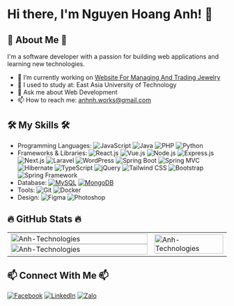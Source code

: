 # Hi there, I'm Nguyen Hoang Anh! 👋

## 🚀 About Me 🚀
I'm a software developer with a passion for building web applications and learning new technologies.

- 🔭 I’m currently working on [Website For Managing And Trading Jewelry](link-to-project)
- 🌱 I used to study at: East Asia University of Technology
- 💬 Ask me about Web Development
- 📫 How to reach me: anhnh.works@gmail.com

## 🛠️ My Skills 🛠️

- Programming Languages: ![JavaScript](https://img.shields.io/badge/-JavaScript-F7DF1C?style=flat&logo=javascript&logoColor=black) ![Java](https://img.shields.io/badge/-Java-E34F26?style=flat&logo=java&logoColor=white) ![PHP](https://img.shields.io/badge/-PHP-777BB4?style=flat&logo=php&logoColor=white) ![Python](https://img.shields.io/badge/-Python-3776AB?style=flat&logo=python&logoColor=white)
- Frameworks & Libraries: ![React.js](https://img.shields.io/badge/-React.js-61DAFB?style=flat&logo=react&logoColor=white) ![Vue.js](https://img.shields.io/badge/-Vue.js-4FC08D?style=flat&logo=vue.js&logoColor=white) ![Node.js](https://img.shields.io/badge/-Node.js-339933?style=flat&logo=node.js&logoColor=white) ![Express.js](https://img.shields.io/badge/-Express.js-000000?style=flat&logo=express&logoColor=white) ![Next.js](https://img.shields.io/badge/-Next.js-000000?style=flat&logo=next.js&logoColor=white) ![Laravel](https://img.shields.io/badge/-Laravel-E74430?style=flat&logo=laravel&logoColor=white) ![WordPress](https://img.shields.io/badge/-WordPress-21759B?style=flat&logo=wordpress&logoColor=white) ![Spring Boot](https://img.shields.io/badge/-Spring%20Boot-6DB33F?style=flat&logo=springboot&logoColor=white) ![Spring MVC](https://img.shields.io/badge/-Spring%20MVC-6DB33F?style=flat&logo=spring&logoColor=white) ![Hibernate](https://img.shields.io/badge/-Hibernate-59666C?style=flat&logo=hibernate&logoColor=white) ![TypeScript](https://img.shields.io/badge/-TypeScript-007ACC?style=flat&logo=typescript&logoColor=white) ![jQuery](https://img.shields.io/badge/-jQuery-0769AD?style=flat&logo=jquery&logoColor=white) ![Tailwind CSS](https://img.shields.io/badge/-Tailwind%20CSS-06B6D4?style=flat&logo=tailwindcss&logoColor=white) ![Bootstrap](https://img.shields.io/badge/-Bootstrap-563D7C?style=flat&logo=bootstrap&logoColor=white) ![Spring Framework](https://img.shields.io/badge/-Spring%20Framework-6DB33F?style=flat&logo=spring&logoColor=white)
- Database: [![MySQL](https://img.shields.io/badge/-MySQL-4479A1?style=flat&logo=mysql&logoColor=white)](https://www.mysql.com/) [![MongoDB](https://img.shields.io/badge/-MongoDB-47A248?style=flat&logo=mongodb&logoColor=white)](https://www.mongodb.com/)
- Tools: ![Git](https://img.shields.io/badge/-Git-F05032?style=flat&logo=git&logoColor=white) ![Docker](https://img.shields.io/badge/-Docker-2496ED?style=flat&logo=docker&logoColor=white)
- Design: ![Figma](https://img.shields.io/badge/-Figma-F24E1E?style=flat&logo=figma&logoColor=white) ![Photoshop](https://img.shields.io/badge/-Photoshop-31A8FF?style=flat&logo=adobe-photoshop&logoColor=white)

## 🔥 GitHub Stats 🔥
<!--
<div align="center">
    <image align="center" src="https://github-readme-stats.vercel.app/api?username=AnhTechnologies&show_icons=true&theme=tokyonight" alt="Anh-Technologies"></image>
    &nbsp;&nbsp;&nbsp;
    <img align="center" src="https://github-readme-streak-stats.herokuapp.com/?user=AnhTechnologies&&theme=tokyonight" alt="Anh-Technologies"/>
    &nbsp;&nbsp;&nbsp;
    <image align="center" src="https://github-readme-stats.vercel.app/api/top-langs/?username=AnhTechnologies&layout=compact&theme=tokyonight"alt="Anh-Technologies"></image>
</div> -->

<table style="width:100%;">
  <tr>
      <td>
          <image align="center" width="100%" src="https://github-readme-stats.vercel.app/api/top-langs/?username=AnhTechnologies&layout=compact&theme=tokyonight"alt="Anh-Technologies"></image>
          <image align="center" width="100%" src="https://github-readme-stats.vercel.app/api?username=AnhTechnologies&show_icons=true&theme=tokyonight" alt="Anh-Technologies"></image>
      </td>
      <td>
          <image src="https://cdn.dribbble.com/users/1059583/screenshots/4171367/coding-freak.gif" alt="Anh-Technologies" width="100%"></image>
      </td>
  </tr>
</table>

## 📫 Connect With Me 📫

[![Facebook](https://img.shields.io/badge/-Facebook-1877F2?style=flat&logo=facebook&logoColor=white)](https://www.facebook.com/anhtech21)
[![LinkedIn](https://img.shields.io/badge/-LinkedIn-0077B5?style=flat&logo=linkedin&logoColor=white)](https://www.linkedin.com/in/AnhTechnologies)
[![Zalo](https://img.shields.io/badge/-Zalo-0085CA?style=flat&logo=wechat&logoColor=white)](https://zalo.me/0779363295)
<!--[![Phone](https://img.shields.io/badge/-Phone-34b7f1?style=flat&logo=phone&logoColor=white)](tel:+84779363295)-->



